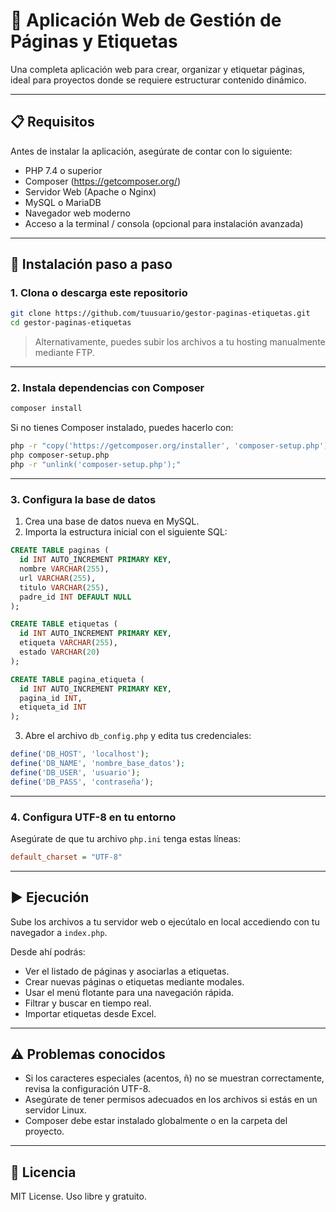 # 📄 Aplicación Web de Gestión de Páginas y Etiquetas

Una completa aplicación web para crear, organizar y etiquetar páginas, ideal para proyectos donde se requiere estructurar contenido dinámico.

---

## 📋 Requisitos

Antes de instalar la aplicación, asegúrate de contar con lo siguiente:

- PHP 7.4 o superior
- Composer (https://getcomposer.org/)
- Servidor Web (Apache o Nginx)
- MySQL o MariaDB
- Navegador web moderno
- Acceso a la terminal / consola (opcional para instalación avanzada)

---

## 🧰 Instalación paso a paso

### 1. Clona o descarga este repositorio

```bash
git clone https://github.com/tuusuario/gestor-paginas-etiquetas.git
cd gestor-paginas-etiquetas
```

> Alternativamente, puedes subir los archivos a tu hosting manualmente mediante FTP.

---

### 2. Instala dependencias con Composer

```bash
composer install
```

Si no tienes Composer instalado, puedes hacerlo con:

```bash
php -r "copy('https://getcomposer.org/installer', 'composer-setup.php');"
php composer-setup.php
php -r "unlink('composer-setup.php');"
```

---

### 3. Configura la base de datos

1. Crea una base de datos nueva en MySQL.
2. Importa la estructura inicial con el siguiente SQL:

```sql
CREATE TABLE paginas (
  id INT AUTO_INCREMENT PRIMARY KEY,
  nombre VARCHAR(255),
  url VARCHAR(255),
  titulo VARCHAR(255),
  padre_id INT DEFAULT NULL
);

CREATE TABLE etiquetas (
  id INT AUTO_INCREMENT PRIMARY KEY,
  etiqueta VARCHAR(255),
  estado VARCHAR(20)
);

CREATE TABLE pagina_etiqueta (
  id INT AUTO_INCREMENT PRIMARY KEY,
  pagina_id INT,
  etiqueta_id INT
);
```

3. Abre el archivo `db_config.php` y edita tus credenciales:

```php
define('DB_HOST', 'localhost');
define('DB_NAME', 'nombre_base_datos');
define('DB_USER', 'usuario');
define('DB_PASS', 'contraseña');
```

---

### 4. Configura UTF-8 en tu entorno

Asegúrate de que tu archivo `php.ini` tenga estas líneas:

```ini
default_charset = "UTF-8"
```

---

## ▶️ Ejecución

Sube los archivos a tu servidor web o ejecútalo en local accediendo con tu navegador a `index.php`.

Desde ahí podrás:

- Ver el listado de páginas y asociarlas a etiquetas.
- Crear nuevas páginas o etiquetas mediante modales.
- Usar el menú flotante para una navegación rápida.
- Filtrar y buscar en tiempo real.
- Importar etiquetas desde Excel.

---

## ⚠️ Problemas conocidos

- Si los caracteres especiales (acentos, ñ) no se muestran correctamente, revisa la configuración UTF-8.
- Asegúrate de tener permisos adecuados en los archivos si estás en un servidor Linux.
- Composer debe estar instalado globalmente o en la carpeta del proyecto.

---

## 📄 Licencia

MIT License. Uso libre y gratuito.
